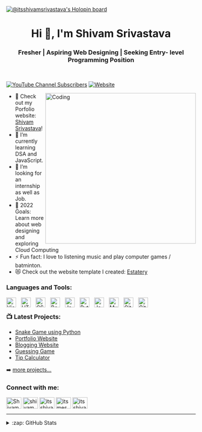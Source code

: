[![@itsshivamsrivastava's Holopin board](https://holopin.io/api/user/board?user=itsshivamsrivastava)](https://holopin.io/@itsshivamsrivastava)

<h1 align="center"> Hi 👋, I'm Shivam Srivastava </h1>
<h3 align="center">Fresher | Aspiring Web Designing | Seeking Entry- level Programming Position</h3><br>

[![YouTube Channel Subscribers](https://img.shields.io/youtube/channel/subscribers/UC3W1JdBJOD8ELdBMZ0Zmg0Q?logo=youtube&logoColor=red&style=for-the-badge)][youtube]
[![Website](https://img.shields.io/website?label=shivamsrivastava.com&style=for-the-badge&url=https%3A%2F%2Fshivamsrivastava.netlify.com)](https://shivamsrivastava.netlify.com)

<img align="right" alt="Coding" width="400" src="https://c.tenor.com/qJ5evVs-_uUAAAAC/coding.gif">

- 🔭 Check out my Porfolio website: [Shivam Srivastava][website]!
- 🌱 I’m currently learning DSA and JavaScript.
- 👯 I’m looking for an internship as well as Job.
- 🥅 2022 Goals: Learn more about web designing and exploring Cloud Computing
- ⚡ Fun fact: I love to listening music and play computer games / batminton.
- 😻 Check out the website template I created: [Estatery](https://estateryreality.netlify.app/)

### Languages and Tools:

<img align="left" alt="Visual Studio Code" width="26px" src="https://cdn.jsdelivr.net/gh/devicons/devicon/icons/vscode/vscode-original.svg" style="padding-right:10px;" />
<img align="left" alt="HTML5" width="26px" src="https://cdn.jsdelivr.net/gh/devicons/devicon/icons/html5/html5-original.svg" style="padding-right:10px;" />
<img align="left" alt="CSS3" width="26px" src="https://cdn.jsdelivr.net/gh/devicons/devicon/icons/css3/css3-original.svg" style="padding-right:10px;" />
<img align="left" alt="Bootstrap" width="26px" src="https://cdn.jsdelivr.net/gh/devicons/devicon/icons/bootstrap/bootstrap-original.svg" style="padding-right:10px;" />
<img align="left" alt="JavaScript" width="26px" src="https://cdn.jsdelivr.net/gh/devicons/devicon/icons/javascript/javascript-original.svg" style="padding-right:10px;" />
<img align="left" alt="Python" width="26px" src="https://cdn.jsdelivr.net/gh/devicons/devicon/icons/python/python-original.svg" style="padding-right:10px;" />
<img align="left" alt="Java" width="26px" src="https://cdn.jsdelivr.net/gh/devicons/devicon/icons/java/java-original.svg" style="padding-right:10px;" />
<img align="left" alt="MySQL" width="26px" src="https://cdn.jsdelivr.net/gh/devicons/devicon/icons/mysql/mysql-original.svg" style="padding-right:10px;" />
<img align="left" alt="Git" width="26px" src="https://cdn.jsdelivr.net/gh/devicons/devicon/icons/git/git-original.svg" style="padding-right:10px;" />
<img align="left" alt="GitHub" width="26px" src="https://user-images.githubusercontent.com/3369400/139447912-e0f43f33-6d9f-45f8-be46-2df5bbc91289.png" style="padding-right:10px;" /> <br>

### 📺 Latest Projects:
- [Snake Game using Python](https://github.com/itsshivamsrivastava/SnakeWithShivam)
- [Portfolio Website](https://github.com/itsshivamsrivastava/shivamsrivastava)
- [Blogging Website](https://github.com/itsshivamsrivastava/Coding-Lovers)
- [Guessing Game](https://github.com/itsshivamsrivastava/Guessing-Game)
- [Tip Calculator](https://github.com/itsshivamsrivastava/Tip-Calculator)

➡️ [more projects...](https://github.com/itsshivamsrivastava?tab=repositories)

### Connect with me:

<p align="left">
<a href="https://shivamsrivastava.netlify.app" target="_blank"><img align="center" src="https://user-images.githubusercontent.com/73056786/181828089-2725c48a-85cd-4fc9-b91b-f64c2bc578d9.svg"alt="Shivam Srivastava" height="30" width="40" /></a>
<a href="https://twitter.com/shivam_142" target="_blank"><img align="center" src="https://raw.githubusercontent.com/rahuldkjain/github-profile-readme-generator/master/src/images/icons/Social/twitter.svg" alt="shivam_142" height="30" width="40" /></a>
<a href="https://linkedin.com/in/itsshivamsrivastava" target="_blank"><img align="center" src="https://raw.githubusercontent.com/rahuldkjain/github-profile-readme-generator/master/src/images/icons/Social/linked-in-alt.svg" alt="itsshivamsrivastava" height="30" width="40" /></a>
<a href="https://fb.com/itsmeshivamsrivastava" target="_blank"><img align="center" src="https://raw.githubusercontent.com/rahuldkjain/github-profile-readme-generator/master/src/images/icons/Social/facebook.svg" alt="itsmeshivamsrivastava" height="30" width="40" /></a>
<a href="https://instagram.com/itsshivamsrivastava" target="_blank"><img align="center" src="https://raw.githubusercontent.com/rahuldkjain/github-profile-readme-generator/master/src/images/icons/Social/instagram.svg" alt="itsshivamsrivastava" height="30" width="40" /></a>
</p>

---
<!-- BLOG-POST-LIST:START 
### 📕 Latest Blog Posts


- [Getting Started with MongoDB &amp; Mongoose](https://dev.to/codestackr/getting-started-with-mongodb-mongoose-2h6a)
- [How To Pass Application Tracking Systems &lpar;ATS&rpar; &amp; Get Interviews - Resume Tips for Software Developer](https://dev.to/codestackr/how-to-pass-application-tracking-systems-ats-get-interviews-resume-tips-for-software-developer-4bmo)
- [Microinteractions: Password Validation Animation](https://dev.to/codestackr/microinteractions-password-validation-animation-5629)
- [Notion + YouTube - A Powerful Combination for Productivity](https://dev.to/codestackr/notion-youtube-a-powerful-combination-for-productivity-1def)
- [Regular Expressions &lpar;RegEx&rpar; Crash Course](https://dev.to/codestackr/regular-expressions-regex-crash-course-248n)

➡️ [more blog posts...](https://codestackr.com)
---
-->

<details>
  <summary>:zap: GitHub Stats</summary>

  <img align="left" alt="itsshivamsrivastava's GitHub Stats" src="https://github-readme-stats.vercel.app/api?username=itsshivamsrivastava&show_icons=true&hide_border=false&title_color=ff652f&icon_color=FFE400&bg_color=09131B&text_color=ffffff&border_color=0c1a25" />
</details>

[website]: https://shivamsrivastava.netlify.app
[course]: https://shivamsrivastava.netlify.app
[twitter]: https://twitter.com/shivam_142
[youtube]: https://youtube.com/UC3W1JdBJOD8ELdBMZ0Zmg0Q
[instagram]: https://instagram.com/itsshivamsrivastava
[linkedin]: https://linkedin.com/in/itsshivamsrivastava
